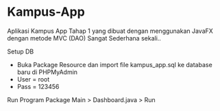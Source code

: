 # Kampus-App
Aplikasi Kampus App Tahap 1 yang dibuat dengan menggunakan JavaFX dengan metode MVC (DAO)
Sangat Sederhana sekali..

Setup DB
- Buka Package Resource dan import file kampus_app.sql ke database baru di PHPMyAdmin
- User = root
- Pass = 123456

Run Program
Package Main > Dashboard.java > Run
